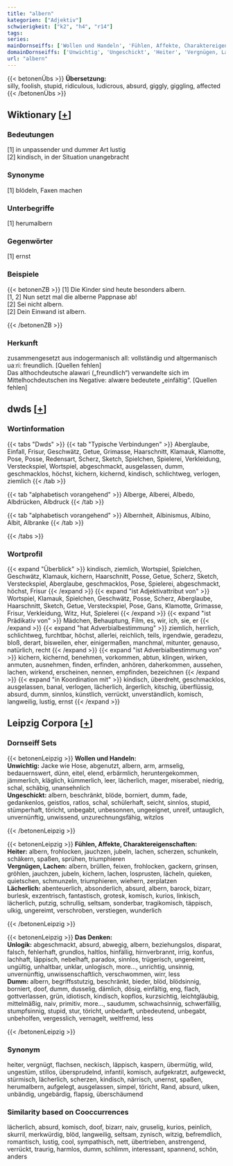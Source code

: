 ```yaml
---
title: "albern"
kategorien: ["Adjektiv"]
schwierigkeit: ["k2", "h4", "r14"]
tags:
series:
mainDornseiffs: ['Wollen und Handeln', 'Fühlen, Affekte, Charaktereigenschaften', 'Das Denken']
domainDornseiffs: ['Unwichtig', 'Ungeschickt', 'Heiter', 'Vergnügen, Lachen', 'Lächerlich', 'Unlogik', 'Dumm']
url: "albern"
---
```


{{< betonenÜbs >}}
**Übersetzung:**  
silly, foolish, stupid, ridiculous, ludicrous, absurd, giggly, giggling, affected  
{{< /betonenÜbs >}}

## Wiktionary [[+](https://de.wiktionary.org/wiki/albern)]

### Bedeutungen
[1] in unpassender und dummer Art lustig  
[2] kindisch, in der Situation unangebracht  

### Synonyme
[1] blödeln, Faxen machen  

### Unterbegriffe
[1] herumalbern  

### Gegenwörter
[1] ernst  

### Beispiele
{{< betonenZB >}}
[1] Die Kinder sind heute besonders albern.  
[1, 2] Nun setzt mal die alberne Pappnase ab!  
[2] Sei nicht albern.  
[2] Dein Einwand ist albern.  

{{< /betonenZB >}}
### Herkunft
zusammengesetzt aus indogermanisch all: vollständig und altgermanisch uaːri: freundlich. [Quellen fehlen]  
Das althochdeutsche alawari („freundlich“) verwandelte sich im Mittelhochdeutschen ins Negative: alwære bedeutete „einfältig“. [Quellen fehlen]  



## dwds [[+](https://www.dwds.de/wb/albern)]

### Wortinformation
{{< tabs "Dwds" >}}
{{< tab "Typische Verbindungen" >}}
Aberglaube, Einfall, Frisur, Geschwätz, Getue, Grimasse, Haarschnitt, Klamauk, Klamotte, Pose, Posse, Redensart, Scherz, Sketch, Spielchen, Spielerei, Verkleidung, Versteckspiel, Wortspiel, abgeschmackt, ausgelassen, dumm, geschmacklos, höchst, kichern, kichernd, kindisch, schlichtweg, verlogen, ziemlich
{{< /tab >}}

{{< tab "alphabetisch vorangehend" >}}
Alberge, Alberei, Albedo, Albdrücken, Albdruck
{{< /tab >}}

{{< tab "alphabetisch vorangehend" >}}
Albernheit, Albinismus, Albino, Albit, Albranke
{{< /tab >}}

{{< /tabs >}}

### Wortprofil
{{< expand "Überblick" >}} kindisch, ziemlich, Wortspiel, Spielchen, Geschwätz, Klamauk, kichern, Haarschnitt, Posse, Getue, Scherz, Sketch, Versteckspiel, Aberglaube, geschmacklos, Pose, Spielerei, abgeschmackt, höchst, Frisur {{< /expand >}}
{{< expand "ist Adjektivattribut von" >}} Wortspiel, Klamauk, Spielchen, Geschwätz, Posse, Scherz, Aberglaube, Haarschnitt, Sketch, Getue, Versteckspiel, Pose, Gans, Klamotte, Grimasse, Frisur, Verkleidung, Witz, Hut, Spielerei {{< /expand >}}
{{< expand "ist Prädikativ von" >}} Mädchen, Behauptung, Film, es, wir, ich, sie, er {{< /expand >}}
{{< expand "hat Adverbialbestimmung" >}} ziemlich, herrlich, schlichtweg, furchtbar, höchst, allerlei, reichlich, teils, irgendwie, geradezu, bloß, derart, bisweilen, eher, einigermaßen, manchmal, mitunter, genauso, natürlich, recht {{< /expand >}}
{{< expand "ist Adverbialbestimmung von" >}} kichern, kichernd, benehmen, vorkommen, abtun, klingen, wirken, anmuten, ausnehmen, finden, erfinden, anhören, daherkommen, aussehen, lachen, wirkend, erscheinen, nennen, empfinden, bezeichnen {{< /expand >}}
{{< expand "in Koordination mit" >}} kindisch, überdreht, geschmacklos, ausgelassen, banal, verlogen, lächerlich, ärgerlich, kitschig, überflüssig, absurd, dumm, sinnlos, künstlich, verrückt, unverständlich, komisch, langweilig, lustig, ernst {{< /expand >}}

## Leipzig Corpora [[+](https://corpora.uni-leipzig.de/en/res?word=albern&corpusId=deu_newscrawl-public_2018)]

### Dornseiff Sets
{{< betonenLeipzig >}}
**Wollen und Handeln:**  
**Unwichtig:** Jacke wie Hose, abgenutzt, albern, arm, armselig, bedauernswert, dünn, eitel, elend, erbärmlich, heruntergekommen, jämmerlich, kläglich, kümmerlich, leer, lächerlich, mager, miserabel, niedrig, schal, schäbig, unansehnlich  
**Ungeschickt:** albern, beschränkt, blöde, borniert, dumm, fade, gedankenlos, geistlos, ratlos, schal, schülerhaft, seicht, sinnlos, stupid, stümperhaft, töricht, unbegabt, unbesonnen, ungeeignet, unreif, untauglich, unvernünftig, unwissend, unzurechnungsfähig, witzlos  

{{< /betonenLeipzig >}}


{{< betonenLeipzig >}}
**Fühlen, Affekte, Charaktereigenschaften:**  
**Heiter:** albern, frohlocken, jauchzen, jubeln, lachen, scherzen, schunkeln, schäkern, spaßen, sprühen, triumphieren  
**Vergnügen, Lachen:** albern, brüllen, feixen, frohlocken, gackern, grinsen, gröhlen, jauchzen, jubeln, kichern, lachen, losprusten, lächeln, quieken, quietschen, schmunzeln, triumphieren, wiehern, zerplatzen  
**Lächerlich:** abenteuerlich, absonderlich, absurd, albern, barock, bizarr, burlesk, exzentrisch, fantastisch, grotesk, komisch, kurios, linkisch, lächerlich, putzig, schrullig, seltsam, sonderbar, tragikomisch, täppisch, ulkig, ungereimt, verschroben, verstiegen, wunderlich  

{{< /betonenLeipzig >}}


{{< betonenLeipzig >}}
**Das Denken:**  
**Unlogik:** abgeschmackt, absurd, abwegig, albern, beziehungslos, disparat, falsch, fehlerhaft, grundlos, haltlos, hinfällig, hirnverbrannt, irrig, konfus, lachhaft, läppisch, nebelhaft, paradox, sinnlos, trügerisch, ungereimt, ungültig, unhaltbar, unklar, unlogisch, more..., unrichtig, unsinnig, unvernünftig, unwissenschaftlich, verschwommen, wirr, less  
**Dumm:** albern, begriffsstutzig, beschränkt, bieder, blöd, blödsinnig, borniert, doof, dumm, dusselig, dämlich, dösig, einfältig, eng, flach, gottverlassen, grün, idiotisch, kindisch, kopflos, kurzsichtig, leichtgläubig, mittelmäßig, naiv, primitiv, more..., saudumm, schwachsinnig, schwerfällig, stumpfsinnig, stupid, stur, töricht, unbedarft, unbedeutend, unbegabt, unbeholfen, vergesslich, vernagelt, weltfremd, less  

{{< /betonenLeipzig >}}

### Synonym
heiter, vergnügt, flachsen, neckisch, läppisch, kaspern, übermütig, wild, ungestüm, stillos, übersprudelnd, infantil, komisch, aufgekratzt, aufgeweckt, stürmisch, lächerlich, scherzen, kindisch, närrisch, unernst, spaßen, herumalbern, aufgelegt, ausgelassen, simpel, töricht, Rand, absurd, ulken, unbändig, ungebärdig, flapsig, überschäumend


### Similarity based on Cooccurrences
lächerlich, absurd, komisch, doof, bizarr, naiv, gruselig, kurios, peinlich, skurril, merkwürdig, blöd, langweilig, seltsam, zynisch, witzig, befremdlich, romantisch, lustig, cool, sympathisch, nett, übertrieben, anstrengend, verrückt, traurig, harmlos, dumm, schlimm, interessant, spannend, schön, anders

